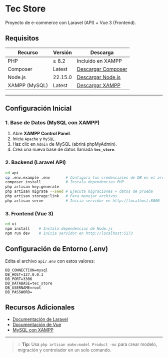 # Tec Store

Proyecto de e-commerce con Laravel (API) + Vue 3 (Frontend).

## Requisitos
| Recurso           | Versión   | Descarga                                                                 |
|-------------------|-----------|--------------------------------------------------------------------------|
| PHP               | ≥ 8.2     | Incluido en XAMPP                                                       |
| Composer          | Latest    | [Descargar Composer](https://getcomposer.org/download/)                 |
| Node.js           | 22.15.0   | [Descargar Node.js](https://nodejs.org/es)                              |
| XAMPP (MySQL)     | Latest    | [Descargar XAMPP](https://www.apachefriends.org/es/index.html)          |

---

## Configuración Inicial

### 1. Base de Datos (MySQL con XAMPP)
1. Abre **XAMPP Control Panel**.
2. Inicia `Apache` y `MySQL`.
3. Haz clic en `Admin` de MySQL (abrirá phpMyAdmin).
4. Crea una nueva base de datos llamada **`tec_store`**.

### 2. Backend (Laravel API)
```bash
cd api
cp .env.example .env       # Configura tus credenciales de DB en el archivo .env
composer install           # Instala dependencias PHP
php artisan key:generate
php artisan migrate --seed # Ejecuta migraciones + datos de prueba
php artisan storage:link   # Para manejar archivos
php artisan serve          # Inicia servidor en http://localhost:8000
```

### 3. Frontend (Vue 3)
```bash
cd ui
npm install    # Instala dependencias de Node.js
npm run dev    # Inicia servidor en http://localhost:5173
```

## Configuración de Entorno (.env)
Edita el archivo `api/.env` con estos valores:
   ```env
   DB_CONNECTION=mysql
   DB_HOST=127.0.0.1
   DB_PORT=3306
   DB_DATABASE=tec_store
   DB_USERNAME=root
   DB_PASSWORD=
   ```

## Recursos Adicionales
- [Documentación de Laravel](https://laravel.com/docs)
- [Documentación de Vue](https://vuejs.org/guide)
- [MySQL con XAMPP](https://www.apachefriends.org/es/faq_linux.html#mysql)

---

> 💡 **Tip**: Usa `php artisan make:model Product -mc` para crear modelo, migración y controlador en un solo comando.